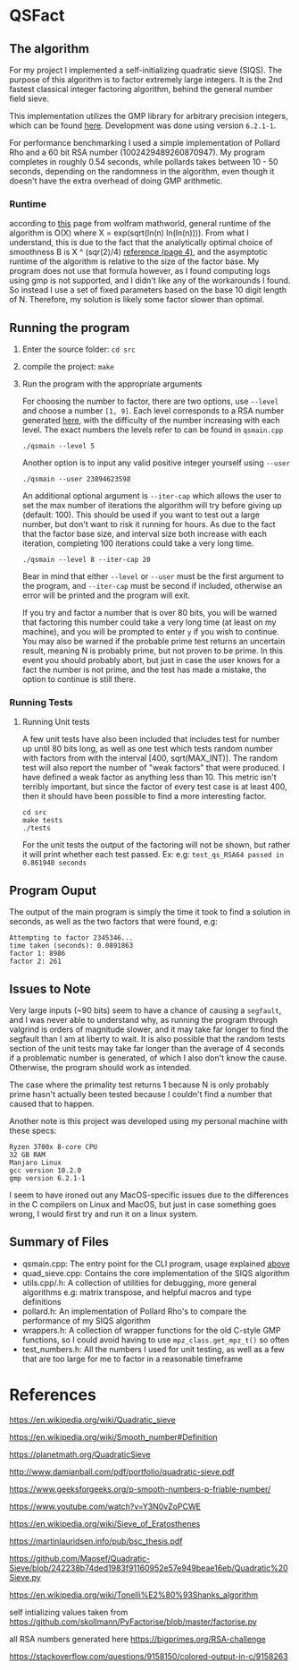 # QSFact

## The algorithm

For my project I implemented a self-initializing quadratic sieve
(SIQS). The purpose of this algorithm is to factor extremely large
integers. It is the 2nd fastest classical integer factoring algorithm, behind the general number field sieve.

This implementation utilizes the GMP library for arbitrary precision integers, which can be found [here](https://gmplib.org/). Development was done using version `6.2.1-1`.

For performance benchmarking I used a simple implementation of Pollard Rho and a 60 bit RSA number (1002429489260870947). My program completes in roughly 0.54 seconds, while pollards takes
between 10 - 50 seconds, depending on the randomness in the algorithm, even though it doesn't have the extra overhead of doing GMP arithmetic.

### Runtime
according to [this](https://mathworld.wolfram.com/QuadraticSieve.html) page from wolfram mathworld, general runtime of the algorithm is O(X) where X = exp(sqrt(ln(n) ln(ln(n)))). From what I
understand, this is due to the fact that the analytically optimal choice of smoothness
B is X ^ (sqr(2)/4) [reference (page 4)](http://www.damianball.com/pdf/portfolio/quadratic-sieve.pdf), and the asymptotic runtime of the algorithm is relative to the size of the
factor base. My program does not use that formula however, as I found computing
logs using gmp is not supported, and I didn't like any of the workarounds I found.
So instead I use a set of fixed parameters based on the base 10 digit length of N. Therefore, my solution is likely some factor slower than optimal.

## Running the program
1. Enter the source folder: `cd src`
2. compile the project: `make`
3. Run the program with the appropriate arguments

    For choosing the number to factor, there are two options, use `--level` and choose a
    number `[1, 9]`. Each level corresponds to a RSA number generated [here](https://bigprimes.org/RSA-challenge), with the difficulty of the number increasing with each level. The exact numbers the levels refer to can be found in `qsmain.cpp`
    ```
    ./qsmain --level 5
    ```
    Another option is to input any valid positive integer yourself using `--user`
    ```
    ./qsmain --user 23894623598
    ```
    An additional optional argument is `--iter-cap` which allows the user to set the
    max number of iterations the algorithm will try before giving up (default: 100).
    This should be used if you want to test out a large number, but don't want to
    risk it running for hours. As due to the fact that the factor base size, and interval size both increase with each
    iteration, completing 100 iterations could take a very long time.
    ```
    ./qsmain --level 8 --iter-cap 20
    ```
    Bear in mind that either `--level` or `--user` must be the first argument to the program, and `--iter-cap` must be second if included, otherwise an error will be printed and the program will exit.

    If you try and factor a number that is over 80 bits, you will be warned that factoring this number could take a very long time (at least on my machine), and you will be prompted to enter `y` if you wish to continue. You may also be warned if the probable prime test returns an uncertain result, meaning N is probably prime, but not proven to be prime. In this event you should probably abort, but just in case the user knows for a fact the number is not prime, and the test has made a mistake, the option to continue is still there.
### Running Tests
1. Running Unit tests
    
    A few unit tests have also been included that includes test for number up until 80 bits long, as well as one test which tests random number with factors from with the interval [400, sqrt(MAX_INT)]. The random test will also report the number of "weak factors" that were produced. I have defined a weak factor as anything less than 10. This metric isn't terribly important, but since the factor of every test case is at least 400, then it should have been possible to find a more interesting factor.
    ```
    cd src
    make tests
    ./tests
    ```
    For the unit tests the output of the factoring will not be shown, but rather it will print whether each test passed. Ex: e.g: `test_qs_RSA64 passed in 0.861948 seconds`

## Program Ouput
The output of the main program is simply the time it took to find a solution in seconds, as well as
the two factors that were found, e.g:
```
Attempting to factor 2345346...
time taken (seconds): 0.0891863
factor 1: 8986
factor 2: 261
```

## Issues to Note
Very large inputs (~90 bits) seem to have a chance of causing a `segfault`, and I was never able to understand why, as running the program through valgrind is orders of magnitude slower, and it may take far longer to find the segfault than I am at liberty to wait. It is also possible that the random tests section of the unit tests may take far longer than the average of 4 seconds if a problematic number is generated, of which I also don't know the cause. Otherwise, the program should work as intended.

The case where the primality test returns 1 because N is only probably prime hasn't actually been tested because I couldn't find a number that caused that to happen.

Another note is this project was developed using my personal machine with these specs:
```
Ryzen 3700x 8-core CPU
32 GB RAM
Manjaro Linux
gcc version 10.2.0
gmp version 6.2.1-1
```
I seem to have ironed out any MacOS-specific issues due to the differences in the C compilers on Linux and MacOS, but just in case something goes wrong, I would first try and run it on a linux system.

## Summary of Files
- qsmain.cpp: The entry point for the CLI program, usage explained [above](##Running-the-program)
- quad_sieve.cpp: Contains the core implementation of the SIQS algorithm
- utils.cpp/.h: A collection of utilities for debugging, more general algorithms e.g: matrix transpose, and helpful macros and type definitions
- pollard.h: An implementation of Pollard Rho's to compare the performance of my SIQS algorithm
- wrappers.h: A collection of wrapper functions for the old C-style GMP functions, so I could avoid having to use `mpz_class.get_mpz_t()` so often
- test_numbers.h: All the numbers I used for unit testing, as well as a few that are too large for me to factor in a reasonable timeframe

# References
https://en.wikipedia.org/wiki/Quadratic_sieve

https://en.wikipedia.org/wiki/Smooth_number#Definition

https://planetmath.org/QuadraticSieve

http://www.damianball.com/pdf/portfolio/quadratic-sieve.pdf

https://www.geeksforgeeks.org/p-smooth-numbers-p-friable-number/

https://www.youtube.com/watch?v=Y3N0vZoPCWE

https://en.wikipedia.org/wiki/Sieve_of_Eratosthenes

https://martinlauridsen.info/pub/bsc_thesis.pdf

https://github.com/Maosef/Quadratic-Sieve/blob/242238b74ded1983f91160952e57e949beae16eb/Quadratic%20Sieve.py

https://en.wikipedia.org/wiki/Tonelli%E2%80%93Shanks_algorithm

 self intializing values taken from https://github.com/skollmann/PyFactorise/blob/master/factorise.py

all RSA numbers generated here https://bigprimes.org/RSA-challenge

https://stackoverflow.com/questions/9158150/colored-output-in-c/9158263